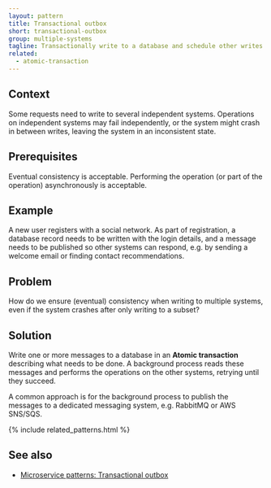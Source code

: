 ```yaml
---
layout: pattern
title: Transactional outbox
short: transactional-outbox
group: multiple-systems
tagline: Transactionally write to a database and schedule other writes for later
related:
  - atomic-transaction
---
```


## Context

Some requests need to write to several independent systems. Operations on independent systems may fail independently, or the system might crash in between writes, leaving the system in an inconsistent state.

## Prerequisites

Eventual consistency is acceptable. Performing the operation (or part of the operation) asynchronously is acceptable.

## Example

A new user registers with a social network. As part of registration, a database record needs to be written with the login details, and a message needs to be published so other systems can respond, e.g. by sending a welcome email or finding contact recommendations.

## Problem

How do we ensure (eventual) consistency when writing to multiple systems, even if the system crashes after only writing to a subset?

## Solution

Write one or more messages to a database in an **Atomic transaction** describing what needs to be done. A background process reads these messages and performs the operations on the other systems, retrying until they succeed.

A common approach is for the background process to publish the messages to a dedicated messaging system, e.g. RabbitMQ or AWS SNS/SQS.

{% include related_patterns.html %}

## See also

- [Microservice patterns: Transactional outbox](https://microservices.io/patterns/data/transactional-outbox.html)
